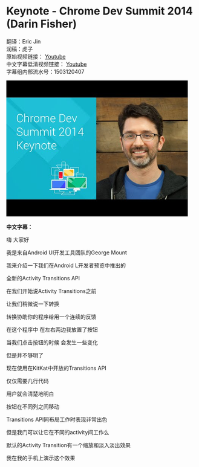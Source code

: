 # Keynote - Chrome Dev Summit 2014 (Darin Fisher)

> 
翻译：Eric Jin  
润稿：虎子     
原始视频链接：
[ Youtube ](https://www.youtube.com/watch?v=lboyR-A1woU)  
中文字幕低清视频链接：
[ Youtube ](https://www.youtube.com/watch?v=RhiPJByIMrM)  
字幕组内部流水号：1503120407 

![video_screenshot](lboyR-A1woU.jpg)


**中文字幕：**

嗨  大家好

我是来自Android UI开发工具团队的George Mount

我来介绍一下我们在Android L开发者预览中推出的

全新的Activity Transitions API

在我们开始说Activity Transitions之前

让我们稍微说一下转换

转换协助你的程序给用一个连续的反馈

在这个程序中  在左右两边我放置了按钮

当我们点击按钮的时候 会发生一些变化

但是并不够明了

现在使用在KitKat中开放的Transitions API

仅仅需要几行代码

用户就会清楚地明白

按钮在不同列之间移动

Transitions API同布局工作时表现非常出色

但是我门可以让它在不同的activity间工作么

默认的Activity Transition有一个缩放和淡入淡出效果

我在我的手机上演示这个效果